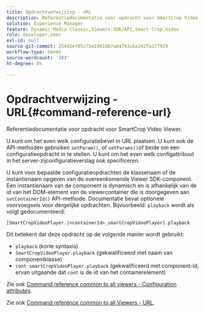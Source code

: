 ```yaml
---
title: Opdrachtverwijzing - URL
description: Referentiedocumentatie voor opdracht voor SmartCrop Video Viewer.
solution: Experience Manager
feature: Dynamic Media Classic,Viewers,SDK/API,Smart Crop,Video
role: Developer,User
exl-id: null
source-git-commit: 254d1ef05c73e19618b7ad4743c6a242fa177929
workflow-type: tm+mt
source-wordcount: '163'
ht-degree: 0%

---
```


# Opdrachtverwijzing - URL{#command-reference-url}

Referentiedocumentatie voor opdracht voor SmartCrop Video Viewer.

U kunt om het even welk configuratiebevel in URL plaatsen. U kunt ook de API-methoden gebruiken `setParam()`, of `setParams()`of beide om een configuratieopdracht in te stellen. U kunt om het even welk configattribuut in het server-zijconfiguratieverslag ook specificeren.

U kunt voor bepaalde configuratieopdrachten de klassenaam of de instantienaam opgeven van de overeenkomende Viewer SDK-component. Een instantienaam van de component is dynamisch en is afhankelijk van de id van het DOM-element van de viewercontainer die is doorgegeven aan `setContainerId()` API-methode. Documentatie bevat optionele voorvoegsels voor dergelijke opdrachten. Bijvoorbeeld: `playback` wordt als volgt gedocumenteerd:

```
[SmartCropVideoPlayer.|<containerId>_smartCropVideoPlayer].playback
```

Dit betekent dat deze opdracht op de volgende manier wordt gebruikt:

* `playback` (korte syntaxis)
* `SmartCropVideoPlayer.playback` (gekwalificeerd met naam van componentklasse)
* `cont_smartCropVideoPlayer.playback` (gekwalificeerd met component-id, ervan uitgaande dat `cont` is de id van het containerelement)

Zie ook [Command reference common to all viewers - Configuration attributes](../../../r-html5-viewer-20-cmdref-configattrib/r-html5-viewer-20-cmdref-configattrib.md#concept-850e0f2c49b949deb7cfbfd330d329bd).

Zie ook [Command reference common to all Viewers - URL](../../../c-html5-viewer-20-cmdref-url/c-html5-viewer-20-cmdref-url.md#concept-9b337f349b7b406b8c33c7ee96b3e226).
